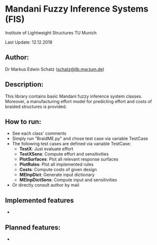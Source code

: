 # Mandani Fuzzy Inference Systems (FIS)

Institute of Lightweight Structures
TU Munich
 
Last Update: 12.12.2018

## Author:
Dr Markus Edwin Schatz (schatz@llb.mw.tum.de)



## Description:
This library contains basic Mandani fuzzy inference system classes. Moreover, a manufacturing effort model for predicting effort and costs of braided structures is provided. 

## How to run:
- See each class' comments
- Simply run "BraidME.py" and chose test case via variable TestCase
- The following test cases are defined via variable TestCase:
   - **TestX**: Just evaluate effort
   - **TestXSens**: Compute effort and sensitivities
   - **PlotSurfaces**: Plot all relevant response surfaces
   - **PlotRules**: Plot all implemented rules
   - **Costs**: Compute costs of given design
   - **MEInpDict**: Generate input dictionary
   - **MEInpDictSens**: Compute input and sensitivities
- Or directly consult author by mail

## Implemented features
- 

## Planned features:
- 

